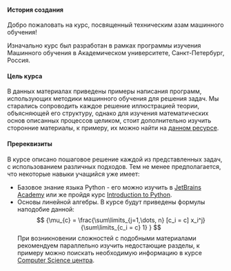 #### История создания
Добро пожаловать на курс, посвященный техническим азам машинного обучения!

Изначально курс был разработан в рамках программы изучения Машинного обучения в Академическом университете, Санкт-Петербург, Россия.

#### Цель курса

В данных материалах приведены примеры написания программ, использующих методики машинного обучения для решения задач. Мы старались сопроводить каждое решение иллюстрацией теории, объясняющей его структуру, однако для изучения математических основ описанных процессов целиком, стоит дополнительно изучить сторонние материалы, к примеру, их можно найти на [данном ресурсе](http://www.machinelearning.ru/).

#### Пререквизиты

В курсе описано пошаговое решение каждой из представленных задач, с использованием различных подходов. Тем не менее предполагается, что некоторые навыки учащийся уже имеет:
 * Базовое знание языка Python - его можно изучить в [JetBrains Academy](https://hyperskill.org/onboarding/?track=python) или же пройдя курс [Introduction to Python](https://stepik.org/course/238/promo).
 * Основы линейной алгебры. В курсе будут приведены формулы наподобие данной: 
 $$ {\mu_{c} = \frac{\sum\limits_{j=1,\dots, n} [c_i = c] x_i^j}{\sum\limits_{c_i = c} 1} } $$
 При возникновении сложностей с подобными материалами рекомендуем параллельно изучить недостающие разделы, к примеру можно поискать необходимую информацию в курсе [Computer Science центра](https://stepik.org/course/91/promo).
 